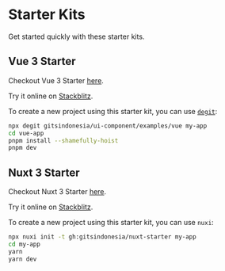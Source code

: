 # Starter Kits

Get started quickly with these starter kits.

## Vue 3 Starter

Checkout Vue 3 Starter [here](https://github.com/gitsindonesia/ui-component/tree/main/examples/vue).

Try it online on [Stackblitz](https://stackblitz.com/github/gitsindonesia/ui-component/tree/main/examples/vue).

To create a new project using this starter kit, you can use [`degit`](https://github.com/Rich-Harris/degit):

```bash
npx degit gitsindonesia/ui-component/examples/vue my-app
cd vue-app
pnpm install --shamefully-hoist
pnpm dev
```

## Nuxt 3 Starter

Checkout Nuxt 3 Starter [here](https://github.com/gitsindonesia/nuxt-starter).

Try it online on [Stackblitz](https://stackblitz.com/github/gitsindonesia/nuxt-starter).

To create a new project using this starter kit, you can use `nuxi`:

```bash
npx nuxi init -t gh:gitsindonesia/nuxt-starter my-app
cd my-app
yarn
yarn dev
```
